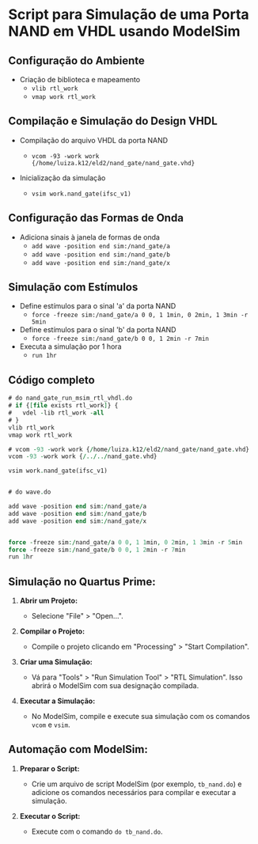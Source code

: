 # Script para Simulação de uma Porta NAND em VHDL usando ModelSim

## Configuração do Ambiente

- Criação de biblioteca e mapeamento
  - `vlib rtl_work`
  - `vmap work rtl_work`

## Compilação e Simulação do Design VHDL

- Compilação do arquivo VHDL da porta NAND
  - `vcom -93 -work work {/home/luiza.k12/eld2/nand_gate/nand_gate.vhd}`
  <!--- Use este comando se o caminho correto for este: `vcom -93 -work work {../../nand_gate.vhd}` -->

- Inicialização da simulação
  - `vsim work.nand_gate(ifsc_v1)`

## Configuração das Formas de Onda

- Adiciona sinais à janela de formas de onda
  - `add wave -position end sim:/nand_gate/a`
  - `add wave -position end sim:/nand_gate/b`
  - `add wave -position end sim:/nand_gate/x`

## Simulação com Estímulos

- Define estímulos para o sinal 'a' da porta NAND
  - `force -freeze sim:/nand_gate/a 0 0, 1 1min, 0 2min, 1 3min -r 5min`
- Define estímulos para o sinal 'b' da porta NAND
  - `force -freeze sim:/nand_gate/b 0 0, 1 2min -r 7min`
- Executa a simulação por 1 hora
  - `run 1hr`

## Código completo
```vhd
# do nand_gate_run_msim_rtl_vhdl.do
# if {[file exists rtl_work]} {
# 	vdel -lib rtl_work -all
# }
vlib rtl_work
vmap work rtl_work

# vcom -93 -work work {/home/luiza.k12/eld2/nand_gate/nand_gate.vhd}
vcom -93 -work work {/../../nand_gate.vhd}

vsim work.nand_gate(ifsc_v1)


# do wave.do

add wave -position end sim:/nand_gate/a 
add wave -position end sim:/nand_gate/b
add wave -position end sim:/nand_gate/x


force -freeze sim:/nand_gate/a 0 0, 1 1min, 0 2min, 1 3min -r 5min
force -freeze sim:/nand_gate/b 0 0, 1 2min -r 7min
run 1hr
```

## Simulação no Quartus Prime:

1. **Abrir um Projeto:**
   - Selecione "File" > "Open...".

2. **Compilar o Projeto:**
   - Compile o projeto clicando em "Processing" > "Start Compilation".

3. **Criar uma Simulação:**
   - Vá para "Tools" > "Run Simulation Tool" > "RTL Simulation". Isso abrirá o ModelSim com sua designação compilada.

4. **Executar a Simulação:**
   - No ModelSim, compile e execute sua simulação com os comandos `vcom` e `vsim`.

## Automação com ModelSim:

1. **Preparar o Script:**
   - Crie um arquivo de script ModelSim (por exemplo, `tb_nand.do`) e adicione os comandos necessários para compilar e executar a simulação.

2. **Executar o Script:**
   - Execute com o comando `do tb_nand.do`.
